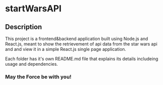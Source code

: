# startWarsAPI 

## Description

This project is a frontend&backend application built using Node.js and React.js, 
meant to show the retrievement of api data from the star wars api and and view it in a simple React.js single page application.

Each folder has it's own README.md file that explains its details includeing usage and dependencies.

### **May the Force be with you!**
